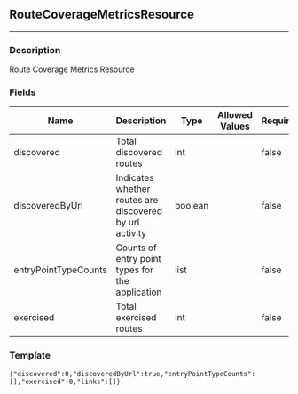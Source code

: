 ## RouteCoverageMetricsResource
---
### Description
Route Coverage Metrics Resource
### Fields
| Name | Description | Type | Allowed Values | Required |
| ---- | ----------- | ---- | -------------- | -------- |
| discovered | Total discovered routes | int |  | false |
| discoveredByUrl | Indicates whether routes are discovered by url activity | boolean |  | false |
| entryPointTypeCounts | Counts of entry point types for the application | list |  | false |
| exercised | Total exercised routes | int |  | false |
### Template
```
{"discovered":0,"discoveredByUrl":true,"entryPointTypeCounts":[],"exercised":0,"links":[]}
```
